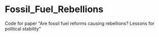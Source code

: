 # Fossil_Fuel_Rebellions
Code for paper "Are fossil fuel reforms causing rebellions? Lessons for political stability"
